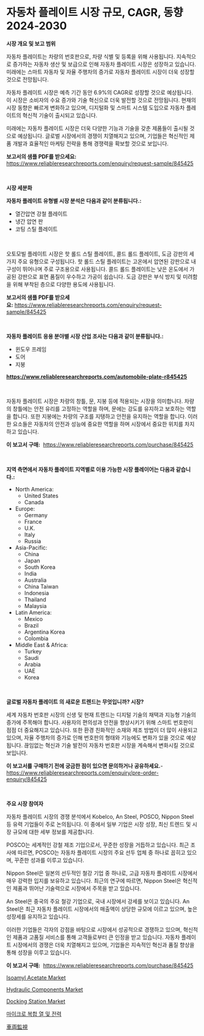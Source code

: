 <p><h1>자동차 플레이트 시장 규모, CAGR, 동향 2024-2030</h1></p><p><strong>시장 개요 및 보고 범위</strong></p>
<p><p>자동차 플레이트는 차량의 번호판으로, 차량 식별 및 등록을 위해 사용됩니다. 지속적으로 증가하는 자동차 생산 및 보급으로 인해 자동차 플레이트 시장은 성장하고 있습니다. 미래에는 스마트 자동차 및 자율 주행차의 증가로 자동차 플레이트 시장이 더욱 성장할 것으로 전망됩니다.</p><p>자동차 플레이트 시장은 예측 기간 동안 6.9%의 CAGR로 성장할 것으로 예상됩니다. 이 시장은 소비자의 수요 증가와 기술 혁신으로 더욱 발전할 것으로 전망됩니다. 현재의 시장 동향은 빠르게 변화하고 있으며, 디지털화 및 스마트 시스템 도입으로 자동차 플레이트의 혁신적 기술이 출시되고 있습니다.</p><p>미래에는 자동차 플레이트 시장은 더욱 다양한 기능과 기술을 갖춘 제품들이 출시될 것으로 예상됩니다. 글로벌 시장에서의 경쟁이 치열해지고 있으며, 기업들은 혁신적인 제품 개발과 효율적인 마케팅 전략을 통해 경쟁력을 확보할 것으로 보입니다.</p></p>
<p><strong>보고서의 샘플 PDF를 받으세요:</strong> <a href="https://www.reliableresearchreports.com/enquiry/request-sample/845425">https://www.reliableresearchreports.com/enquiry/request-sample/845425</a></p>
<p>&nbsp;</p>
<p><strong>시장 세분화</strong></p>
<p><strong>자동차 플레이트 유형별 시장 분석은 다음과 같이 분류됩니다.:</strong></p>
<p><ul><li>열간압연 강철 플레이트</li><li>냉간 압연 판</li><li>코팅 스틸 플레이트</li></ul></p>
<p>&nbsp;</p>
<p><p>오토모빌 플레이트 시장은 핫 롤드 스틸 플레이트, 콜드 롤드 플레이트, 도금 강판의 세 가지 주요 유형으로 구성됩니다. 핫 롤드 스틸 플레이트는 고온에서 압연된 강판으로 내구성이 뛰어나며 주로 구조용으로 사용됩니다. 콜드 롤드 플레이트는 낮은 온도에서 가공된 강판으로 표면 품질이 우수하고 가공이 쉽습니다. 도금 강판은 부식 방지 및 미려함을 위해 부착된 층으로 다양한 용도에 사용됩니다.</p></p>
<p><strong>보고서의 샘플 PDF를 받으세요:</strong>&nbsp;<a href="https://www.reliableresearchreports.com/enquiry/request-sample/845425">https://www.reliableresearchreports.com/enquiry/request-sample/845425</a></p>
<p>&nbsp;</p>
<p><strong> 자동차 플레이트 응용 분야별 시장 산업 조사는 다음과 같이 분류됩니다.:</strong></p>
<p><ul><li>윈도우 프레임</li><li>도어</li><li>지붕</li></ul></p>
<p><strong><a href="https://www.reliableresearchreports.com/automobile-plate-r845425">https://www.reliableresearchreports.com/automobile-plate-r845425</a></strong></p>
<p>&nbsp;</p>
<p><p>자동차 플레이트 시장은 차량의 창틀, 문, 지붕 등에 적용되는 시장을 의미합니다. 차량의 창틀에는 안전 유리를 고정하는 역할을 하며, 문에는 강도를 유지하고 보호하는 역할을 합니다. 또한 지붕에는 차량의 구조를 지탱하고 안전을 유지하는 역할을 합니다. 이러한 요소들은 자동차의 안전과 성능에 중요한 역할을 하며 시장에서 중요한 위치를 차지하고 있습니다.</p></p>
<p><strong>이 보고서 구매:</strong>&nbsp; <a href="https://www.reliableresearchreports.com/purchase/845425">https://www.reliableresearchreports.com/purchase/845425</a></p>
<p>&nbsp;</p>
<p><strong>지역 측면에서 자동차 플레이트 지역별로 이용 가능한 시장 플레이어는 다음과 같습니다.:</strong></p>
<p><ul>
    <li>
        North America:
        <ul>
            <li>United States</li>
            <li>Canada</li>
        </ul>
    </li>
    <li>
        Europe:
        <ul>
            <li>Germany</li>
            <li>France</li>
            <li>U.K.</li>
            <li>Italy</li>
            <li>Russia</li>
        </ul>
    </li>
    <li>
        Asia-Pacific:
        <ul>
            <li>China</li>
            <li>Japan</li>
            <li>South Korea</li>
            <li>India</li>
            <li>Australia</li>
            <li>China Taiwan</li>
            <li>Indonesia</li>
            <li>Thailand</li>
            <li>Malaysia</li>
        </ul>
    </li>
    <li>
        Latin America:
        <ul>
            <li>Mexico</li>
            <li>Brazil</li>
            <li>Argentina Korea</li>
            <li>Colombia</li>
        </ul>
    </li>
    <li>
        Middle East & Africa:
        <ul>
            <li>Turkey</li>
            <li>Saudi</li>
            <li>Arabia</li>
            <li>UAE</li>
            <li>Korea</li>
        </ul>
    </li>
    </ul></p>
<p>&nbsp;</p>
<p><strong>글로벌 자동차 플레이트 의 새로운 트렌드는 무엇입니까? 시장?</strong></p>
<p><p>세계 자동차 번호판 시장의 신생 및 현재 트렌드는 디지털 기술의 채택과 지능형 기술의 증가에 주목해야 합니다. 사용자의 편의성과 안전을 향상시키기 위해 스마트 번호판이 점점 더 중요해지고 있습니다. 또한 환경 친화적인 소재와 제조 방법이 더 많이 사용되고 있으며, 자율 주행차의 증가로 인해 번호판의 형태와 기능에도 변화가 있을 것으로 예상됩니다. 끊임없는 혁신과 기술 발전이 자동차 번호판 시장을 계속해서 변화시킬 것으로 보입니다.</p></p>
<p><strong>이 보고서를 구매하기 전에 궁금한 점이 있으면 문의하거나 공유하세요.</strong>- <a href="https://www.reliableresearchreports.com/enquiry/pre-order-enquiry/845425">https://www.reliableresearchreports.com/enquiry/pre-order-enquiry/845425</a></p>
<p>&nbsp;</p>
<p><strong>주요 시장 참여자</strong></p>
<p><p>자동차 플레이트 시장의 경쟁 분석에서 Kobelco, An Steel, POSCO, Nippon Steel 등 유력 기업들이 주로 논의됩니다. 이 중에서 일부 기업은 시장 성장, 최신 트렌드 및 시장 규모에 대한 세부 정보를 제공합니다.</p><p>POSCO는 세계적인 강철 제조 기업으로서, 꾸준한 성장을 거듭하고 있습니다. 최근 조사에 따르면, POSCO는 자동차 플레이트 시장의 주요 선두 업체 중 하나로 꼽히고 있으며, 꾸준한 성과를 이루고 있습니다.</p><p>Nippon Steel은 일본의 선두적인 철강 기업 중 하나로, 고급 자동차 플레이트 시장에서 매우 강력한 입지를 보유하고 있습니다. 최근의 연구에 따르면, Nippon Steel은 혁신적인 제품과 뛰어난 기술력으로 시장에서 주목을 받고 있습니다.</p><p>An Steel은 중국의 주요 철강 기업으로, 국내 시장에서 강세를 보이고 있습니다. An Steel은 최근 자동차 플레이트 시장에서의 매출액이 상당한 규모에 이르고 있으며, 높은 성장세를 유지하고 있습니다.</p><p>이러한 기업들은 각자의 강점을 바탕으로 시장에서 성공적으로 경쟁하고 있으며, 혁신적인 제품과 고품질 서비스를 통해 고객들로부터 큰 인정을 받고 있습니다. 자동차 플레이트 시장에서의 경쟁은 더욱 치열해지고 있으며, 기업들은 지속적인 혁신과 품질 향상을 통해 성장을 이루고 있습니다.</p></p>
<p><strong>이 보고서 구매:</strong>&nbsp;&nbsp;<a href="https://www.reliableresearchreports.com/purchase/845425">https://www.reliableresearchreports.com/purchase/845425</a></p>
<p><p><a href="https://issuu.com/reportprime-2/docs/isoamyl-acetate-market-size-2030.pptx">Isoamyl Acetate Market</a></p><p><a href="https://github.com/jhcraigie/Market-Research-Report-List-2/blob/main/hydraulic-components-market.md">Hydraulic Components Market</a></p><p><a href="https://github.com/PeterParrish5/Market-Research-Report-List-4/blob/main/docking-station-market.md">Docking Station Market</a></p><p><a href="https://github.com/trmesnao7959541/Market-Research-Report-List-1/blob/main/575906019185.md">마이크로 복합 열 및 전력</a></p><p><a href="https://github.com/adcxff01450218/Market-Research-Report-List-1/blob/main/926169620739.md">車両監視</a></p></p>